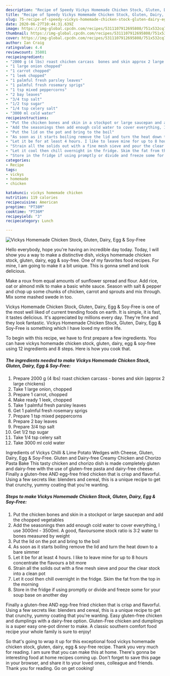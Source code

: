 ```yaml
---
description: "Recipe of Speedy Vickys Homemade Chicken Stock, Gluten, Dairy, Egg &amp;amp; Soy-Free"
title: "Recipe of Speedy Vickys Homemade Chicken Stock, Gluten, Dairy, Egg &amp;amp; Soy-Free"
slug: 75-recipe-of-speedy-vickys-homemade-chicken-stock-gluten-dairy-egg-and-amp-soy-free
date: 2020-06-27T10:44:31.639Z
image: https://img-global.cpcdn.com/recipes/5311107912695808/751x532cq70/vickys-homemade-chicken-stock-gluten-dairy-egg-soy-free-recipe-main-photo.jpg
thumbnail: https://img-global.cpcdn.com/recipes/5311107912695808/751x532cq70/vickys-homemade-chicken-stock-gluten-dairy-egg-soy-free-recipe-main-photo.jpg
cover: https://img-global.cpcdn.com/recipes/5311107912695808/751x532cq70/vickys-homemade-chicken-stock-gluten-dairy-egg-soy-free-recipe-main-photo.jpg
author: Ian Craig
ratingvalue: 4.4
reviewcount: 35801
recipeingredient:
- "2000 g (4 lbs) roast chicken carcass  bones and skin approx 2 large chickens"
- "1 large onion chopped"
- "1 carrot chopped"
- "1 leek chopped"
- "1 palmful fresh parsley leaves"
- "1 palmful fresh rosemary sprigs"
- "1 tsp mixed peppercorns"
- "2 bay leaves"
- "3/4 tsp salt"
- "1/2 tsp sugar"
- "1/4 tsp celery salt"
- "3000 ml cold water"
recipeinstructions:
- "Put the chicken bones and skin in a stockpot or large saucepan and add the chopped vegetables"
- "Add the seasonings then add enough cold water to cover everything, I use 3000ml - 3500ml. A good, flavoursome stock ratio is 3:2 water to bones measured by weight"
- "Put the lid on the pot and bring to the boil"
- "As soon as it starts boiling remove the lid and turn the heat down to a bare simmer"
- "Let it be for at least 4 hours. I like to leave mine for up to 8 hours concentrate the flavours a bit more"
- "Strain all the solids out with a fine mesh sieve and pour the clear stock into a clean pot"
- "Let it cool then chill overnight in the fridge. Skim the fat from the top in the morning"
- "Store in the fridge if using promptly or divide and freeze some for your soup base on another day"
categories:
- Recipe
tags:
- vickys
- homemade
- chicken

katakunci: vickys homemade chicken 
nutrition: 119 calories
recipecuisine: American
preptime: "PT38M"
cooktime: "PT36M"
recipeyield: "3"
recipecategory: Lunch

---
```



![Vickys Homemade Chicken Stock, Gluten, Dairy, Egg &amp; Soy-Free](https://img-global.cpcdn.com/recipes/5311107912695808/751x532cq70/vickys-homemade-chicken-stock-gluten-dairy-egg-soy-free-recipe-main-photo.jpg)

Hello everybody, hope you're having an incredible day today. Today, I will show you a way to make a distinctive dish, vickys homemade chicken stock, gluten, dairy, egg &amp; soy-free. One of my favorites food recipes. For mine, I am going to make it a bit unique. This is gonna smell and look delicious.

Make a roux from equal amounts of sunflower spread and flour. Add rice, oat or almond milk to make a basic white sauce. Season with salt &amp; pepper and chop up some chunks of chicken, carrot and sprouts and mix through. Mix some mashed swede in too.

Vickys Homemade Chicken Stock, Gluten, Dairy, Egg &amp; Soy-Free is one of the most well liked of current trending foods on earth. It is simple, it is fast, it tastes delicious. It's appreciated by millions every day. They're fine and they look fantastic. Vickys Homemade Chicken Stock, Gluten, Dairy, Egg &amp; Soy-Free is something which I have loved my entire life.


To begin with this recipe, we have to first prepare a few ingredients. You can have vickys homemade chicken stock, gluten, dairy, egg &amp; soy-free using 12 ingredients and 8 steps. Here is how you cook that.

<!--inarticleads1-->

##### The ingredients needed to make Vickys Homemade Chicken Stock, Gluten, Dairy, Egg &amp; Soy-Free:

1. Prepare 2000 g (4 lbs) roast chicken carcass - bones and skin (approx 2 large chickens)
1. Take 1 large onion, chopped
1. Prepare 1 carrot, chopped
1. Make ready 1 leek, chopped
1. Take 1 palmful fresh parsley leaves
1. Get 1 palmful fresh rosemary sprigs
1. Prepare 1 tsp mixed peppercorns
1. Prepare 2 bay leaves
1. Prepare 3/4 tsp salt
1. Get 1/2 tsp sugar
1. Take 1/4 tsp celery salt
1. Take 3000 ml cold water


Ingredients of Vickys Chilli &amp; Lime Potato Wedges with Cheese, Gluten, Dairy, Egg &amp; Soy-Free. Gluten and Dairy-free Creamy Chicken and Chorizo Pasta Bake This tasty chicken and chorizo dish is made completely gluten and dairy-free with the use of gluten-free pasta and dairy-free cheese. Finally a gluten-free AND egg-free fried chicken that is crisp and flavorful. Using a few secrets like: blenders and cereal, this is a unique recipe to get that crunchy, yummy coating that you&#39;re wanting. 

<!--inarticleads2-->

##### Steps to make Vickys Homemade Chicken Stock, Gluten, Dairy, Egg &amp; Soy-Free:

1. Put the chicken bones and skin in a stockpot or large saucepan and add the chopped vegetables
1. Add the seasonings then add enough cold water to cover everything, I use 3000ml - 3500ml. A good, flavoursome stock ratio is 3:2 water to bones measured by weight
1. Put the lid on the pot and bring to the boil
1. As soon as it starts boiling remove the lid and turn the heat down to a bare simmer
1. Let it be for at least 4 hours. I like to leave mine for up to 8 hours concentrate the flavours a bit more
1. Strain all the solids out with a fine mesh sieve and pour the clear stock into a clean pot
1. Let it cool then chill overnight in the fridge. Skim the fat from the top in the morning
1. Store in the fridge if using promptly or divide and freeze some for your soup base on another day


Finally a gluten-free AND egg-free fried chicken that is crisp and flavorful. Using a few secrets like: blenders and cereal, this is a unique recipe to get that crunchy, yummy coating that you&#39;re wanting. Easy gluten-free chicken and dumplings with a dairy-free option. Gluten-Free chicken and dumplings is a super easy one-pot dinner to make. A classic southern comfort food recipe your whole family is sure to enjoy! 

So that's going to wrap it up for this exceptional food vickys homemade chicken stock, gluten, dairy, egg &amp; soy-free recipe. Thank you very much for reading. I am sure that you can make this at home. There's gonna be interesting food at home recipes coming up. Don't forget to save this page in your browser, and share it to your loved ones, colleague and friends. Thank you for reading. Go on get cooking!
